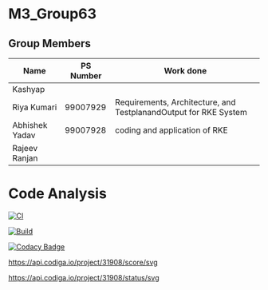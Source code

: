 # M3_Group63


## Group Members
| Name     | PS Number | Work done |
|----------|-----------|-----------|
| Kashyap | |   |
| Riya Kumari | 99007929 | Requirements, Architecture, and TestplanandOutput  for RKE System |
| Abhishek Yadav | 99007928  | coding and application of RKE  |
| Rajeev Ranjan | |   |

# Code Analysis



[![CI](https://github.com/kashyapshah26/M3_Group63/actions/workflows/main.yml/badge.svg)](https://github.com/kashyapshah26/M3_Group63/actions/workflows/main.yml)

[![Build](https://github.com/kashyapshah26/M3_Group63/actions/workflows/Build.yml/badge.svg)](https://github.com/kashyapshah26/M3_Group63/actions/workflows/Build.yml) 

[![Codacy Badge](https://app.codacy.com/project/badge/Grade/dc14bf247af043e09e64c67b0bf43673)](https://www.codacy.com/gh/RIYA45088/M3_Group63-1/dashboard?utm_source=github.com&amp;utm_medium=referral&amp;utm_content=RIYA45088/M3_Group63-1&amp;utm_campaign=Badge_Grade)

https://api.codiga.io/project/31908/score/svg

https://api.codiga.io/project/31908/status/svg
